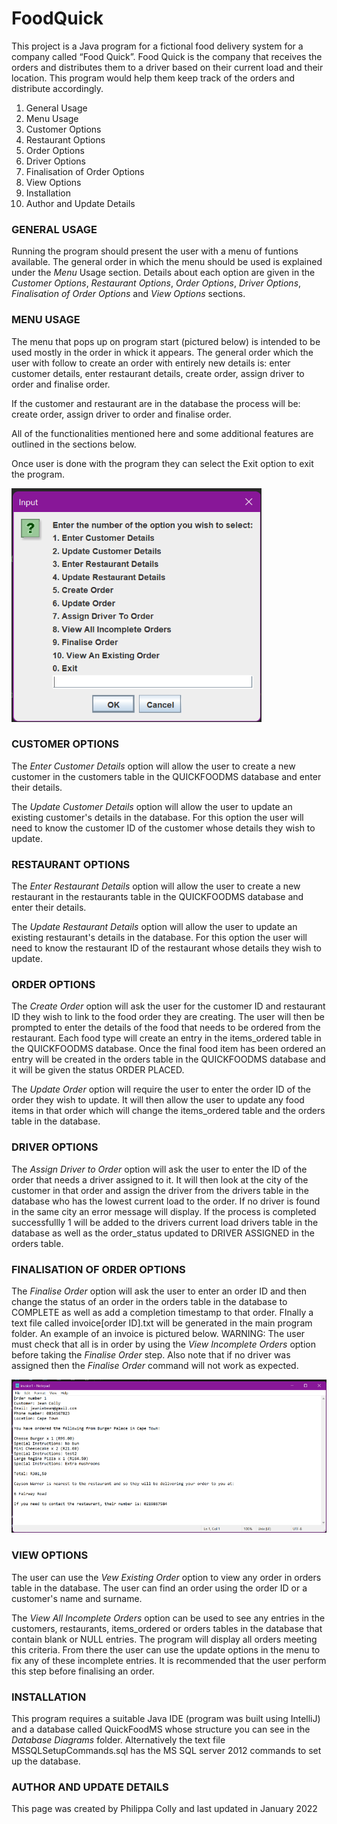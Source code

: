 # FoodQuick

This project is a Java program for a fictional food delivery system for a company called “Food Quick”. Food Quick is the company that receives the orders and distributes them to a driver based on their current load and their location. This program would help them keep track of the orders and distribute accordingly. 

1. General Usage
1. Menu Usage
1. Customer Options
1. Restaurant Options
1. Order Options
1. Driver Options
1. Finalisation of Order Options
1. View Options
1. Installation
1. Author and Update Details 

### GENERAL USAGE

Running the program should present the user with a menu of funtions available. The general order in which the menu should be used is explained under the *Menu* Usage section. Details about each option are given in the *Customer Options*, *Restaurant Options*, *Order Options*, *Driver Options*, *Finalisation of Order Options* and *View Options* sections.

### MENU USAGE

The menu that pops up on program start (pictured below) is intended to be used mostly in the order in whick it appears. The general order which the user with follow to create an order with entirely new details is: enter customer details, enter restaurant details, create order, assign driver to order and finalise order.

If the customer and restaurant are in the database the process will be: create order, assign driver to order and finalise order.

All of the functionalities mentioned here and some additional features are outlined in the sections below.

Once user is done with the program they can select the Exit option to exit the program.

![Image of menu](/readme-images/menu.png)

### CUSTOMER OPTIONS

The *Enter Customer Details* option will allow the user to create a new customer in the customers table in the QUICKFOODMS database and enter their details.

The *Update Customer Details* option will allow the user to update an existing customer's details in the database. For this option the user will need to know the customer ID of the customer whose details they wish to update.


### RESTAURANT OPTIONS  

The *Enter Restaurant Details* option will allow the user to create a new restaurant in the restaurants table in the QUICKFOODMS database and enter their details.

The *Update Restaurant Details* option will allow the user to update an existing restaurant's details in the database. For this option the user will need to know the restaurant ID of the restaurant whose details they wish to update.

### ORDER OPTIONS

The *Create Order* option will ask the user for the customer ID and restaurant ID they wish to link to the food order they are creating. The user will then be prompted to enter the details of the food that needs to be ordered from the restaurant. Each food type will create an entry in the items_ordered table in the QUICKFOODMS database. Once the final food item has been ordered an entry will be created in the orders table in the QUICKFOODMS database and it will be given the status ORDER PLACED.

The *Update Order* option will require the user to enter the order ID of the order they wish to update. It will then allow the user to update any food items in that order which will change the items_ordered table and the orders table in the database.

### DRIVER OPTIONS

The *Assign Driver to Order* option will ask the user to enter the ID of the order that needs a driver assigned to it. It will then look at the city of the customer in that order and assign the driver from the drivers table in the database who has the lowest current load to the order. If no driver is found in the same city an error message will display. If the process is completed successfullly 1 will be added to the drivers current load drivers table in the database as well as the order_status updated to DRIVER ASSIGNED in the orders table. 

### FINALISATION OF ORDER OPTIONS

The *Finalise Order* option will ask the user to enter an order ID and then change the status of an order in the orders table in the database to COMPLETE as well as add a completion timestamp to that order. FInally a text file called invoice[order ID].txt will be generated in the main program folder. An example of an invoice is pictured below. WARNING: The user must check that all is in order by using the *View Incomplete Orders* option before taking the *Finalise Order* step. Also note that if no driver was assigned then the *Finalise Order* command will not work as expected. 

![Image of menu](/readme-images/invoice-example.png)

### VIEW OPTIONS

The user can use the *Vew Existing Order* option to view any order in orders table in the database. The user can find an order using the order ID or a customer's name and surname. 

The *View All Incomplete Orders* option can be used to see any entries in the customers, restaurants, items_ordered or orders tables in the database that contain blank or NULL entries. The program will display all orders meeting this criteria. From there the user can use the update options in the menu to fix any of these incomplete entries. It is recommended that the user perform this step before finalising an order. 

### INSTALLATION

This program requires a suitable Java IDE (program was built using IntelliJ) and a database called QuickFoodMS whose structure you can see in the *Database Diagrams* folder. Alternatively the text file MSSQLSetupCommands.sql has the MS SQL server 2012 commands to set up the database.

### AUTHOR AND UPDATE DETAILS

This page was created by Philippa Colly and last updated in January 2022